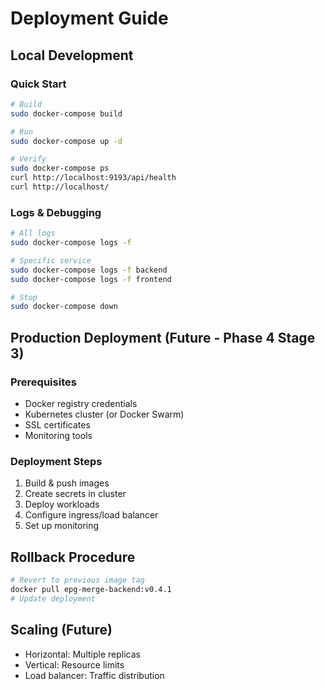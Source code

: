 # Deployment Guide

## Local Development

### Quick Start
```bash
# Build
sudo docker-compose build

# Run
sudo docker-compose up -d

# Verify
sudo docker-compose ps
curl http://localhost:9193/api/health
curl http://localhost/
```

### Logs & Debugging
```bash
# All logs
sudo docker-compose logs -f

# Specific service
sudo docker-compose logs -f backend
sudo docker-compose logs -f frontend

# Stop
sudo docker-compose down
```

## Production Deployment (Future - Phase 4 Stage 3)

### Prerequisites
- Docker registry credentials
- Kubernetes cluster (or Docker Swarm)
- SSL certificates
- Monitoring tools

### Deployment Steps
1. Build & push images
2. Create secrets in cluster
3. Deploy workloads
4. Configure ingress/load balancer
5. Set up monitoring

## Rollback Procedure
```bash
# Revert to previous image tag
docker pull epg-merge-backend:v0.4.1
# Update deployment
```

## Scaling (Future)
- Horizontal: Multiple replicas
- Vertical: Resource limits
- Load balancer: Traffic distribution